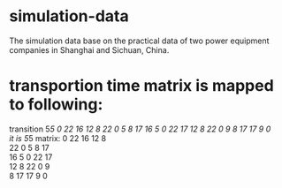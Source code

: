 # simulation-data
The simulation data base on the practical data of two power equipment companies in Shanghai and Sichuan, China. 
# transportion time matrix is mapped to following: 
transition 5*5 0 22 16 12 8 22 0 5 8 17 16 5 0 22 17 12 8 22 0 9 8 17 17 9 0  
it is 5*5 matrix:
0 22 16 12 8  
22 0 5 8 17  
16 5 0 22 17  
12 8 22 0 9  
8 17 17 9 0  
